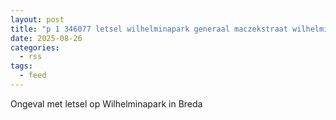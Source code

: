 ```yaml
---
layout: post
title: "p 1 346077 letsel wilhelminapark generaal maczekstraat wilhelminapark breda"
date: 2025-08-26
categories: 
  - rss
tags: 
  - feed
---
```


Ongeval met letsel op Wilhelminapark in Breda
